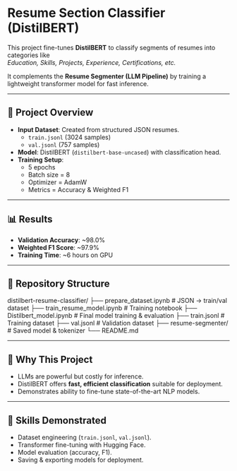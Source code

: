 # Resume Section Classifier (DistilBERT)

This project fine-tunes **DistilBERT** to classify segments of resumes into categories like  
*Education, Skills, Projects, Experience, Certifications, etc.*  

It complements the **Resume Segmenter (LLM Pipeline)** by training a lightweight transformer model for fast inference.

---

## 📌 Project Overview
- **Input Dataset**: Created from structured JSON resumes.
  - `train.jsonl` (3024 samples)
  - `val.jsonl` (757 samples)
- **Model**: DistilBERT (`distilbert-base-uncased`) with classification head.
- **Training Setup**:
  - 5 epochs
  - Batch size = 8
  - Optimizer = AdamW
  - Metrics = Accuracy & Weighted F1

---

## 📊 Results
- **Validation Accuracy**: ~98.0%
- **Weighted F1 Score**: ~97.9%
- **Training Time**: ~6 hours on GPU

---

## 📂 Repository Structure
distilbert-resume-classifier/
├── prepare_dataset.ipynb # JSON → train/val dataset
├── train_resume_model.ipynb # Training notebook
├── Distilbert_model.ipynb # Final model training & evaluation
├── train.jsonl # Training dataset
├── val.jsonl # Validation dataset
├── resume-segmenter/ # Saved model & tokenizer
└── README.md

---

## 🚀 Why This Project
- LLMs are powerful but costly for inference.
- DistilBERT offers **fast, efficient classification** suitable for deployment.
- Demonstrates ability to fine-tune state-of-the-art NLP models.

---

## 🧠 Skills Demonstrated
- Dataset engineering (`train.jsonl`, `val.jsonl`).
- Transformer fine-tuning with Hugging Face.
- Model evaluation (accuracy, F1).
- Saving & exporting models for deployment.
